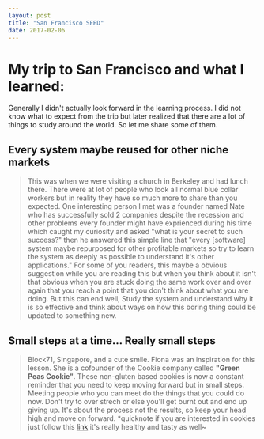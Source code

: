 ```yaml
---
layout: post
title: "San Francisco SEED"
date: 2017-02-06
---
```


My trip to San Francisco and what I learned:
============================================

Generally I didn't actually look forward in the learning process. I did not know what to expect from the trip but later realized that there are a lot of things to study around the world. So let me share some of them.

Every system maybe reused for other niche markets 
--------------------------------------------------

> This was when we were visiting a church in Berkeley and had lunch there. There were at lot of people who look all normal blue collar workers but in reality they have so much more to share than you expected. One interesting person I met was a founder named Nate who has successfully sold 2 companies despite the recession and other problems every founder might have exprienced during his time which caught my curiosity and asked "what is your secret to such success?" then he answered this simple line that "every [software] system maybe repurposed for other profitable markets so try to learn the system as deeply as possible to understand it's other applications."
> For some of you readers, this maybe a obvious suggestion while you are reading this but when you think about it isn't that obvious when you are stuck doing the same work over and over again that you reach a point that you don't think about what you are doing. But this can end well, Study the system and understand why it is so effective and think about ways on how this boring thing could be updated to something new.

Small steps at a time... Really small steps
-------------------------------------------

> Block71, Singapore, and a cute smile. Fiona was an inspiration for this lesson. She is a cofounder of the Cookie company called **"Green Peas Cookie"**. These non-gluten based cookies is now a constant reminder that you need to keep moving forward but in small steps. Meeting people who you can meet do the things that you could do now. Don't try to over strech or else you'll get burnt out and end up giving up. It's about the process not the results, so keep your head high and move on forward. 
*quicknote if you are interested in cookies just follow this [link](https://www.greenpeacookie.com/)
it's really healthy and tasty as well~

